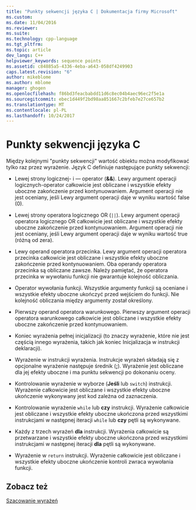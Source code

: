 ```yaml
---
title: "Punkty sekwencji języka C | Dokumentacja firmy Microsoft"
ms.custom: 
ms.date: 11/04/2016
ms.reviewer: 
ms.suite: 
ms.technology: cpp-language
ms.tgt_pltfrm: 
ms.topic: article
dev_langs: C++
helpviewer_keywords: sequence points
ms.assetid: c84885a5-4336-4eba-a643-058df4249903
caps.latest.revision: "6"
author: mikeblome
ms.author: mblome
manager: ghogen
ms.openlocfilehash: f86bd3feacbabdd11d6c8ec04b4aec96ec2f5e1a
ms.sourcegitcommit: ebec1d449f2bd98aa851667c2bfeb7e27ce657b2
ms.translationtype: MT
ms.contentlocale: pl-PL
ms.lasthandoff: 10/24/2017
---
```

# <a name="c-sequence-points"></a>Punkty sekwencji języka C
Między kolejnymi "punkty sekwencji" wartość obiektu można modyfikować tylko raz przez wyrażenie. Język C definiuje następujące punkty sekwencji:  
  
-   Lewej strony logicznej- i — operator (**&&**). Lewy argument operacji logicznych-operator całkowicie jest obliczane i wszystkie efekty uboczne zakończenie przed kontynuowaniem. Argument operacji nie jest oceniany, jeśli Lewy argument operacji daje w wyniku wartość false (0).  
  
-   Lewej strony operatora logicznego OR (`||`). Lewy argument operacji operatora logicznego OR całkowicie jest obliczane i wszystkie efekty uboczne zakończenie przed kontynuowaniem. Argument operacji nie jest oceniany, jeśli Lewy argument operacji daje w wyniku wartość true (różną od zera).  
  
-   Lewy operand operatora przecinka. Lewy argument operacji operatora przecinka całkowicie jest obliczane i wszystkie efekty uboczne zakończenie przed kontynuowaniem. Oba operandy operatora przecinka są obliczane zawsze. Należy pamiętać, że operatora przecinka w wywołaniu funkcji nie gwarantuje kolejność obliczania.  
  
-   Operator wywołania funkcji. Wszystkie argumenty funkcji są oceniane i wszystkie efekty uboczne ukończyć przed wejściem do funkcji. Nie kolejność obliczania między argumenty został określony.  
  
-   Pierwszy operand operatora warunkowego. Pierwszy argument operacji operatora warunkowego całkowicie jest obliczane i wszystkie efekty uboczne zakończenie przed kontynuowaniem.  
  
-   Koniec wyrażenia pełnej inicjalizacji (to znaczy wyrażenie, które nie jest częścią innego wyrażenia, takich jak koniec Inicjalizacja w instrukcji deklaracji).  
  
-   Wyrażenie w instrukcji wyrażenia. Instrukcje wyrażeń składają się z opcjonalne wyrażenie następuje średnik (**;**). Wyrażenie jest obliczane dla jej efekty uboczne i ma punktu sekwencji po dokonaniu oceny.  
  
-   Kontrolowanie wyrażenie w wyborze (**Jeśli** lub `switch`) instrukcji. Wyrażenie całkowicie jest obliczane i wszystkie efekty uboczne ukończenie wykonywany jest kod zależna od zaznaczenia.  
  
-   Kontrolowanie wyrażenie `while` lub **czy** instrukcji. Wyrażenie całkowicie jest obliczane i wszystkie efekty uboczne ukończona przed wszystkimi instrukcjami w następnej iteracji `while` lub **czy** pętli są wykonywane.  
  
-   Każdy z trzech wyrażeń **dla** instrukcji. Wyrażenia całkowicie są przetwarzane i wszystkie efekty uboczne ukończona przed wszystkimi instrukcjami w następnej iteracji **dla** pętli są wykonywane.  
  
-   Wyrażenie w `return` instrukcji. Wyrażenie całkowicie jest obliczane i wszystkie efekty uboczne ukończenie kontroli zwraca wywołania funkcji.  
  
## <a name="see-also"></a>Zobacz też  
 [Szacowanie wyrażeń](../c-language/expression-evaluation-c.md)